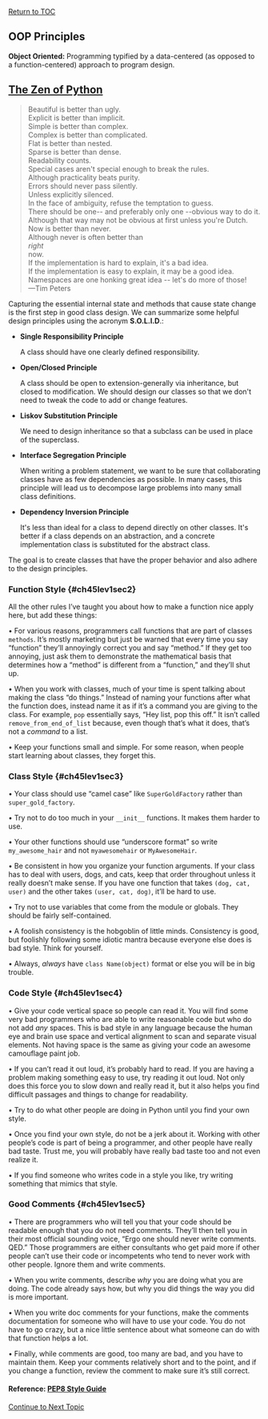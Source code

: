 <a href="https://github.com/CyberTrainingUSAF/07-Python-Programming/blob/master/00-Table-of-Contents.md" rel="Return to TOC"> Return to TOC </a>

## OOP Principles

**Object Oriented:**  Programming typified by a data-centered \(as opposed to a function-centered\) approach to program design.

## [The Zen of Python](https://www.python.org/doc/humor/#id1)

> Beautiful is better than ugly.  
> Explicit is better than implicit.  
> Simple is better than complex.  
> Complex is better than complicated.  
> Flat is better than nested.  
> Sparse is better than dense.  
> Readability counts.  
> Special cases aren't special enough to break the rules.  
> Although practicality beats purity.  
> Errors should never pass silently.  
> Unless explicitly silenced.  
> In the face of ambiguity, refuse the temptation to guess.  
> There should be one-- and preferably only one --obvious way to do it.  
> Although that way may not be obvious at first unless you're Dutch.  
> Now is better than never.  
> Although never is often better than  
> _right_  
>  now.  
> If the implementation is hard to explain, it's a bad idea.  
> If the implementation is easy to explain, it may be a good idea.  
> Namespaces are one honking great idea -- let's do more of those!  
> —Tim Peters

Capturing the essential internal state and methods that cause state change is the first step in good class design. We can summarize some helpful design principles using the acronym **S.O.L.I.D**.:

* **Single Responsibility Principle**

  A class should have one clearly defined responsibility.

* **Open/Closed Principle**

  A class should be open to extension-generally via inheritance, but closed to modification. We should design our classes so that we don't need to tweak the code to add or change features.

* **Liskov Substitution Principle**

  We need to design inheritance so that a subclass can be used in place of the superclass.

* **Interface Segregation Principle**

  When writing a problem statement, we want to be sure that collaborating classes have as few dependencies as possible. In many cases, this principle will lead us to decompose large problems into many small class definitions.

* **Dependency Inversion Principle**

  It's less than ideal for a class to depend directly on other classes. It's better if a class depends on an abstraction, and a concrete implementation class is substituted for the abstract class.

The goal is to create classes that have the proper behavior and also adhere to the design principles.

### Function Style {#ch45lev1sec2}

All the other rules I’ve taught you about how to make a function nice apply here, but add these things:

• For various reasons, programmers call functions that are part of classes `methods`. It’s mostly marketing but just be warned that every time you say “function” they’ll annoyingly correct you and say “method.” If they get too annoying, just ask them to demonstrate the mathematical basis that determines how a “method” is different from a “function,” and they’ll shut up.

• When you work with classes, much of your time is spent talking about making the class “do things.” Instead of naming your functions after what the function does, instead name it as if it’s a command you are giving to the class. For example, `pop` essentially says, “Hey list, pop this off.” It isn’t called `remove_from_end_of_list` because, even though that’s what it does, that’s not a _command_ to a list.

• Keep your functions small and simple. For some reason, when people start learning about classes, they forget this.

### Class Style {#ch45lev1sec3}

• Your class should use “camel case” like `SuperGoldFactory` rather than `super_gold_factory`.

• Try not to do too much in your `__init__` functions. It makes them harder to use.

• Your other functions should use “underscore format” so write `my_awesome_hair` and not `myawesomehair` or `MyAwesomeHair`.

• Be consistent in how you organize your function arguments. If your class has to deal with users, dogs, and cats, keep that order throughout unless it really doesn’t make sense. If you have one function that takes `(dog, cat, user)` and the other takes `(user, cat, dog)`, it’ll be hard to use.

• Try not to use variables that come from the module or globals. They should be fairly self-contained.

• A foolish consistency is the hobgoblin of little minds. Consistency is good, but foolishly following some idiotic mantra because everyone else does is bad style. Think for yourself.

• Always, _always_ have `class Name(object)` format or else you will be in big trouble.

### Code Style {#ch45lev1sec4}

• Give your code vertical space so people can read it. You will find some very bad programmers who are able to write reasonable code but who do not add _any_ spaces. This is bad style in any language because the human eye and brain use space and vertical alignment to scan and separate visual elements. Not having space is the same as giving your code an awesome camouflage paint job.

• If you can’t read it out loud, it’s probably hard to read. If you are having a problem making something easy to use, try reading it out loud. Not only does this force you to slow down and really read it, but it also helps you find difficult passages and things to change for readability.

• Try to do what other people are doing in Python until you find your own style.

• Once you find your own style, do not be a jerk about it. Working with other people’s code is part of being a programmer, and other people have really bad taste. Trust me, you will probably have really bad taste too and not even realize it.

• If you find someone who writes code in a style you like, try writing something that mimics that style.

### Good Comments {#ch45lev1sec5}

• There are programmers who will tell you that your code should be readable enough that you do not need comments. They’ll then tell you in their most official sounding voice, “Ergo one should never write comments. QED.” Those programmers are either consultants who get paid more if other people can’t use their code or incompetents who tend to never work with other people. Ignore them and write comments.

• When you write comments, describe _why_ you are doing what you are doing. The code already says how, but why you did things the way you did is more important.

• When you write doc comments for your functions, make the comments documentation for someone who will have to use your code. You do not have to go crazy, but a nice little sentence about what someone can do with that function helps a lot.

• Finally, while comments are good, too many are bad, and you have to maintain them. Keep your comments relatively short and to the point, and if you change a function, review the comment to make sure it’s still correct.

#### Reference: [PEP8 Style Guide](https://www.python.org/dev/peps/pep-0008/)

<a href="https://github.com/CyberTrainingUSAF/07-Python-Programming/blob/master/05_oop/06_oop_terminology.md" > Continue to Next Topic </a>
